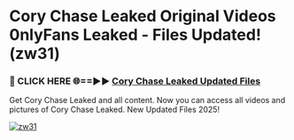 # Cory Chase Leaked Original Videos 0nlyFans Leaked - Files Updated! (zw31)

<h3>🔴 CLICK HERE 🌐==►► <a href="https://tinyurl.com/ehrbuxhb" rel="nofollow">Cory Chase Leaked Updated Files</a></h3>

Get Cory Chase Leaked and all content. Now you can access all videos and pictures of Cory Chase Leaked. New Updated Files 2025!

[![zw31](https://i.imgur.com/lVYEuWS.gif)](https://tinyurl.com/ehrbuxhb)
